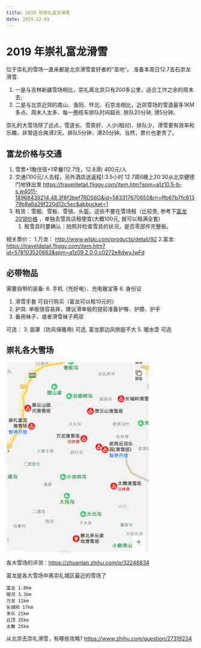 ```yaml
---
title: 2019 年崇礼富龙滑雪
date: 2019-12-01
---
```

# 2019 年崇礼富龙滑雪
位于崇礼的雪场一直来都是北京滑雪爱好者的“圣地“。 准备本周日12.7去石京龙滑雪. 

1. 一是与吉林新疆雪场相比，崇礼离北京只有200多公里，适合工作之余的周末去; 
2. 二是与北京近郊的南山、渔阳、怀北、石京龙相比，近郊雪场的雪道最多1KM多点、周末人太多、每一圏缆车排队时间超长. 排队20分钟, 滑5分钟。

崇礼的大雪场除了远点，雪道长、雪质好、人少(相对)、排队少，滑雪更有效率和乐趣，非常适合爽滑2天。排队5分钟，滑20分钟。当然，票价也更贵了。

## 富龙价格与交通
1. 雪票+1晚住宿+1早餐(12.7住，12.8滑) 400元/人
2. 交通(100元/人去程，另外酒店送返程):3.5小时 12.7周6晚上20:30从北京健德门地铁出发 https://traveldetail.fliggy.com/item.htm?spm=a1z10.5-b-s.w4011-18968439214.48.3f8f3bef7RDS6G&id=583317670650&rn=ffb67b7fc61379b8a6a29f220d12c5ec&abbucket=1
3. 租赁：雪服、雪板、雪镜、头盔。这些不要在雪场租（比较贵, 参考下[富龙2018价格](http://www.chonglihuaxue.cn/info.asp?id=93) ，单独去雪具店租便宜(大概100元, 就可以租满全套)
    1. 租雪具时要确认：拍照并检查雪具的状况，是否零部件完整板。

相关票价：
1.万龙： http://www.wlski.com/products/detail/92 
2.富龙: https://traveldetail.fliggy.com/item.htm?id=578103520662&spm=a1z09.2.0.0.c0272e8dwvJwFd

## 必带物品
需要自带的装备:
6. 手机（充好电）、充电器宝等
6. 身份证
1. 滑雪手套 可自行购买（富龙可以租10元的）
3. 护具: 单板很容易摔，建议滑单板的提前准备护臀、护膝、护手 
4. 备用袜子、或者滑雪袜子两双

可选：
3. 面罩（防风保暖用) 可选, 富龙那边风倒是不大
5. 暧水壶 可选

## 崇礼各大雪场
![](/img/life/ski-place-chongli.png)

各大雪场的评测：https://zhuanlan.zhihu.com/p/32248834

富龙是各大雪场中离崇礼城区最近的雪场了

    富龙 1.8km 
    银河 3.3km 
    万龙 11km 
    长城岭 17km 
    多乐 21km 
    云顶 25km 
    太舞 25km

从北京去崇礼滑雪，有哪些攻略?
https://www.zhihu.com/question/27319234
